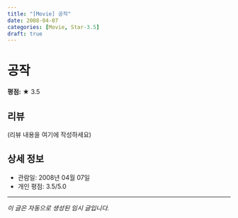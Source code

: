 ```yaml
---
title: "[Movie] 공작"
date: 2008-04-07
categories: [Movie, Star-3.5]
draft: true
---
```


# 공작

**평점:** ★ 3.5

## 리뷰

(리뷰 내용을 여기에 작성하세요)

## 상세 정보

- 관람일: 2008년 04월 07일
- 개인 평점: 3.5/5.0

---

*이 글은 자동으로 생성된 임시 글입니다.*
